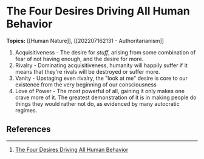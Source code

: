 # The Four Desires Driving All Human Behavior

**Topics:** [[Human Nature]], [[202207162131 - Authoritarianism]]

1. Acquisitiveness - The desire for _stuff_, arising from some combination of fear of not having enough, and the desire for more. 
2. Rivalry - Dominating acquisitiveness, humanity will happily suffer if it means that they're rivals will be destroyed or suffer more.
3. Vanity - Upstaging even rivalry, the "look at me" desire is core to our existence from the very beginning of our consciousness
4. Love of Power - The most powerful of all, gaining it only makes one crave more of it. The greatest demonstration of it is in making people do things they would rather not do, as evidenced by many autocratic regimes.

## References
---
1. [The Four Desires Driving All Human Behavior](https://getpocket.com/explore/item/the-four-desires-driving-all-human-behavior-bertrand-russell-s-magnificent-nobel-prize-acceptance?utm_source=pocket-newtab)

